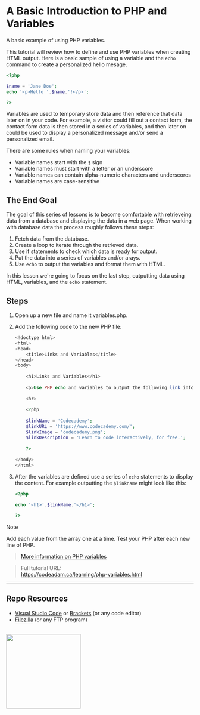 # A Basic Introduction to PHP and Variables

A basic example of using PHP variables.

This tutorial will review how to define and use PHP variables when creating HTML output. Here is a basic sample of using a variable and the `echo` command to create a personalized hello mesage.

```php
<?php 

$name = 'Jane Doe';
echo '<p>Hello '.$name.'!</p>';

?>
```

Variables are used to temporary store data and then reference that data later on in your code. For example, a visitor could fill out a contact form, the contact form data is then stored in a series of variables, and then later on could be used to display a personalized message and/or send a personalized email.

There are some rules when naming your variables:

- Variable names start with the `$` sign
- Variable names must start with a letter or an underscore
- Variable names can contain alpha-numeric characters and underscores
- Variable names are case-sensitive

## The End Goal

The goal of this series of lessons is to become comfortable with retrieveing data from a database and displaying the data in a web page. When working with database data the process roughly follows these steps:

1. Fetch data from the database.
2. Create a loop to iterate through the retrieved data.
3. Use if statements to check which data is ready for output.
4. Put the data into a series of variables and/or arays.
5. Use `echo` to output the variables and format them with HTML. 

In this lesson we're going to focus on the last step, outputting data using HTML, variables, and the `echo` statement.

## Steps

1. Open up a new file and name it variables.php.
2. Add the following code to the new PHP file:
    
    ```php
    <!doctype html>
    <html>
    <head>
        <title>Links and Variables</title>
    </head>
    <body>
        
        <h1>Links and Variables</h1>
        
        <p>Use PHP echo and variables to output the following link information:</p>
            
        <hr>
        
        <?php
        
        $linkName = 'Codecademy';
        $linkURL = 'https://www.codecademy.com/';
        $linkImage = 'codecademy.png';
        $linkDescription = 'Learn to code interactively, for free.';
        
        ?>
            
    </body>
    </html>
    ```

3. After the variables are defined use a series of `echo` statements to display the content. For example outputting the `$linkname` might look like this:
    
    ```php
    <?php
    
    echo '<h1>'.$linkName.'</h1>';
    
    ?>
    ```

> [!Note]
> Add each value from the array one at a time. Test your PHP after each new line of PHP. 

> [More information on PHP variables](https://www.php.net/manual/en/language.variables.variable.php)

> Full tutorial URL:  
> https://codeadam.ca/learning/php-variables.html

***

## Repo Resources

* [Visual Studio Code](https://code.visualstudio.com/) or [Brackets](http://brackets.io/) (or any code editor)
* [Filezilla](https://filezilla-project.org/) (or any FTP program)

<br>
<a href="https://codeadam.ca">
<img src="https://cdn.codeadam.ca/images@1.0.0/codeadam-logo-coloured-horizontal.png" width="200">
</a>
